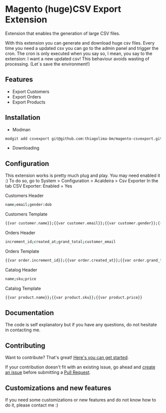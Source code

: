 # Magento (huge)CSV Export Extension

Extension that enables the generation of large CSV files.

With this extension you can generate and download huge csv files. Every time you need a updated csv you can go to the admin panel and trigger the cron. 
The cron is only executed when you say so, I mean, you say to the extension: I want a new updated csv! This behaviour avoids wasting of processing. (Let´s save the environment!)
## Features

* Export Customers
* Export Orders
* Export Products

## Installation
* Modman
```bash
modgit add csvexport git@github.com:thiagolima-bm/magento-csvexport.git 
```
* Downloading

## Configuration

This extension works is pretty much plug and play. You may need enabled it :)
To do so, go to System > Configuration > Acaldeira > Csv Exporter
In the tab CSV Exporter: Enabled = Yes

Customers Header
```bash
name;email;gender:dob
```
Customers Template
```bash
{{var customer.name}};{{var customer.email}};{{var customer.gender}};{{var customer.dob}}
```

Orders Header
```bash
increment_id;created_at;grand_total;customer_email
```
Orders Template
```bash
{{var order.increment_id}};{{var order.created_at}};{{var order.grand_total}};{{var order.customer_email}}

```

Catalog Header
```bash
name;sku;price
```
Catalog Template
```bash
{{var product.name}};{{var product.sku}};{{var product.price}}
```

## Documentation

The code is self explanatory but if you have any questions, do not hesitate in contacting me.


## Contributing

Want to contribute? That's great! [Here's you can get started](https://guides.github.com/activities/contributing-to-open-source/#contributing).

If your contribution doesn't fit with an existing issue, go ahead and [create an issue](https://github.com/thiagolima-bm/magento-csvexport/issues/new) before submitting a [Pull Request](https://help.github.com/articles/about-pull-requests/).


## Customizations and new features
If you need some customizations or new features and do not know how to do it, please contact me :) 

